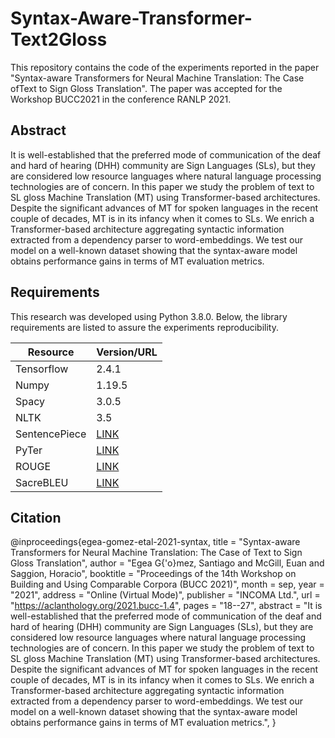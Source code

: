 # Syntax-Aware-Transformer-Text2Gloss

This repository contains the code of the experiments reported in the paper "Syntax-aware Transformers for Neural Machine Translation: The Case ofText to Sign Gloss Translation".
The paper was accepted for the Workshop BUCC2021 in the conference RANLP 2021. 

## Abstract

It is well-established that the preferred mode of communication of the deaf and hard of hearing (DHH) community are Sign Languages (SLs), but they are considered low resource languages where natural language processing technologies are of concern. In this paper we study the problem of text to SL gloss Machine Translation (MT) using Transformer-based architectures. Despite the significant advances of MT for spoken languages in the recent couple of decades, MT is in its infancy when it comes to SLs.  We enrich a Transformer-based architecture aggregating syntactic information extracted from a dependency parser to word-embeddings. We test our model on a well-known dataset showing that the syntax-aware model obtains performance gains in terms of MT evaluation metrics. 

## Requirements
This research was developed using Python 3.8.0. Below, the library requirements are listed to assure the experiments reproducibility.

| Resource | Version/URL |
| ------------- | ------------- |
| Tensorflow | 2.4.1 |
| Numpy | 1.19.5 |
| Spacy | 3.0.5 |
| NLTK | 3.5 |
| SentencePiece | [LINK](https://github.com/google/sentencepiece) |
| PyTer | [LINK](https://github.com/BramVanroy/pyter) |
| ROUGE | [LINK](https://github.com/google/seq2seq/blob/master/seq2seq/metrics/rouge.py) |
| SacreBLEU | [LINK](https://github.com/mjpost/sacrebleu) |
 
## Citation

@inproceedings{egea-gomez-etal-2021-syntax,
    title = "Syntax-aware Transformers for Neural Machine Translation: The Case of Text to Sign Gloss Translation",
    author = "Egea G{\'o}mez, Santiago  and
      McGill, Euan  and
      Saggion, Horacio",
    booktitle = "Proceedings of the 14th Workshop on Building and Using Comparable Corpora (BUCC 2021)",
    month = sep,
    year = "2021",
    address = "Online (Virtual Mode)",
    publisher = "INCOMA Ltd.",
    url = "https://aclanthology.org/2021.bucc-1.4",
    pages = "18--27",
    abstract = "It is well-established that the preferred mode of communication of the deaf and hard of hearing (DHH) community are Sign Languages (SLs), but they are considered low resource languages where natural language processing technologies are of concern. In this paper we study the problem of text to SL gloss Machine Translation (MT) using Transformer-based architectures. Despite the significant advances of MT for spoken languages in the recent couple of decades, MT is in its infancy when it comes to SLs. We enrich a Transformer-based architecture aggregating syntactic information extracted from a dependency parser to word-embeddings. We test our model on a well-known dataset showing that the syntax-aware model obtains performance gains in terms of MT evaluation metrics.",
}


